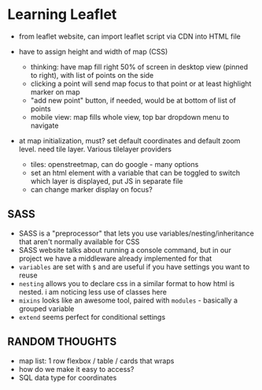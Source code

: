 # Learning Leaflet

- from leaflet website, can import leaflet script via CDN into HTML file
- have to assign height and width of map (CSS)
  - thinking: have map fill right 50% of screen in desktop view (pinned to right), with list of points on the side
  - clicking a point will send map focus to that point or at least highlight marker on map
  - "add new point" button, if needed, would be at bottom of list of points
  - mobile view: map fills whole view, top bar dropdown menu to navigate

- at map initialization, must? set default coordinates and default zoom level. need tile layer. Various tilelayer providers
  - tiles: openstreetmap, can do google - many options
  - set an html element with a variable that can be toggled to switch which layer is displayed, put JS in separate file
  - can change marker display on focus?


## SASS
- SASS is a "preprocessor" that lets you use variables/nesting/inheritance that aren't normally available for CSS
- SASS website talks about running a console command, but in our project we have a middleware already implemented for that
- `variables` are set with `$` and are useful if you have settings you want to reuse
- `nesting` allows you to declare css in a similar format to how html is nested. i am noticing less use of classes here
- `mixins` looks like an awesome tool, paired with `modules` - basically a grouped variable
- `extend` seems perfect for conditional settings

## RANDOM THOUGHTS
- map list: 1 row flexbox / table / cards that wraps
- how do we make it easy to access?
- SQL data type for coordinates
